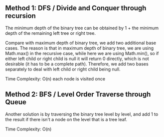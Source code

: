 ## Method 1: DFS / Divide and Conquer through recursion

The minimum depth of the binary tree can be obtained by 1 + the minimum depth of the remaining left tree or right tree.

Compare with maximum depth of binary tree, we add two additional base cases. The reason is that in maximum depth of binary tree, we are using Math.max() in the recursive case, while here we are using Math.min(), so if either left child or right child is null it will return 0 directly, which is not desirable (it has to be a complete path). Therefore, 
we add two bases separately to deal with left child or right child being null.

Time Complexity: O(n) each node is visited once

## Method 2: BFS / Level Order Traverse through Queue

Another solution is by traversing the binary tree level by level, and add 1 to the result if there isn't a node on the level that is a tree leaf.

Time Complexity: O(n) 
